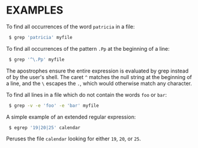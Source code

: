 EXAMPLES
=========

To find all occurrences of the word `patricia` in a file:

```bash
 $ grep 'patricia' myfile
```

To find all occurrences of the pattern `.Pp` at the beginning of a line:

```bash
 $ grep '^\.Pp' myfile
```

The apostrophes ensure the entire expression is evaluated by grep instead of by the user's shell.  The caret `^` matches the null string at the beginning of a line, and the `\` escapes the `.`, which would otherwise match any character.

To find all lines in a file which do not contain the words `foo` or `bar`:

```bash
 $ grep -v -e 'foo' -e 'bar' myfile
```

A simple example of an extended regular expression:

```bash
 $ egrep '19|20|25' calendar
```

Peruses the file `calendar` looking for either `19`, `20`, or `25`.